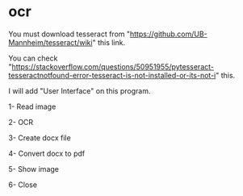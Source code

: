 # ocr

You must download tesseract from "https://github.com/UB-Mannheim/tesseract/wiki" this link.

You can check "https://stackoverflow.com/questions/50951955/pytesseract-tesseractnotfound-error-tesseract-is-not-installed-or-its-not-i" this.

I will add "User Interface" on this program.

1- Read image

2- OCR

3- Create docx file 

4- Convert docx to pdf

5- Show image

6- Close
